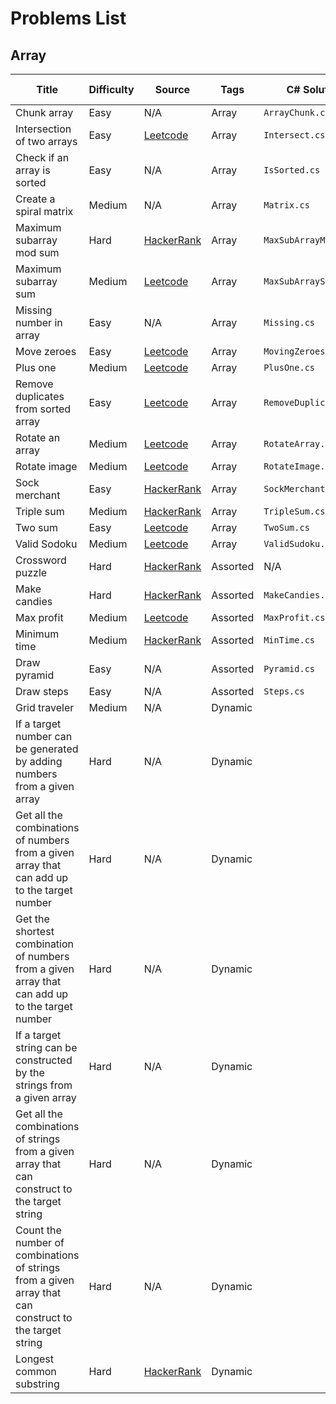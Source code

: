# Problems List

## Array

| Title                                                                                                  | Difficulty | Source                                                                           | Tags     | C# Solution            | Java Solution      | JS Solution          | Python Solution   |
| ------------------------------------------------------------------------------------------------------ | ---------- | -------------------------------------------------------------------------------- | -------- | ---------------------- | ------------------ | -------------------- | ----------------- |
| Chunk array                                                                                            | Easy       | N/A                                                                              | Array    | `ArrayChunk.cs`        | `ArrayChunk.java`  | `chunk.js`           | `array_chunk.py`  |
| Intersection of two arrays                                                                             | Easy       | [Leetcode](https://leetcode.com/problems/intersection-of-two-arrays-ii/)         | Array    | `Intersect.cs`         |
| Check if an array is sorted                                                                            | Easy       | N/A                                                                              | Array    | `IsSorted.cs`          |
| Create a spiral matrix                                                                                 | Medium     | N/A                                                                              | Array    | `Matrix.cs`            |
| Maximum subarray mod sum                                                                               | Hard       | [HackerRank](https://www.hackerrank.com/challenges/maximum-subarray-sum/problem) | Array    | `MaxSubArrayModSum.cs` |
| Maximum subarray sum                                                                                   | Medium     | [Leetcode](https://leetcode.com/problems/maximum-subarray/)                      | Array    | `MaxSubArraySum.cs`    |
| Missing number in array                                                                                | Easy       | N/A                                                                              | Array    | `Missing.cs`           |
| Move zeroes                                                                                            | Easy       | [Leetcode](https://leetcode.com/problems/move-zeroes/)                           | Array    | `MovingZeroes.cs`      |
| Plus one                                                                                               | Medium     | [Leetcode](https://leetcode.com/problems/plus-one/)                              | Array    | `PlusOne.cs`           |
| Remove duplicates from sorted array                                                                    | Easy       | [Leetcode](https://leetcode.com/problems/remove-duplicates-from-sorted-array)    | Array    | `RemoveDuplicates.cs`  |
| Rotate an array                                                                                        | Medium     | [Leetcode](https://leetcode.com/problems/rotate-array/)                          | Array    | `RotateArray.cs`       |
| Rotate image                                                                                           | Medium     | [Leetcode](https://leetcode.com/problems/rotate-image/)                          | Array    | `RotateImage.cs`       |
| Sock merchant                                                                                          | Easy       | [HackerRank](https://www.hackerrank.com/challenges/sock-merchant/problem)        | Array    | `SockMerchant.cs`      |
| Triple sum                                                                                             | Medium     | [HackerRank](https://www.hackerrank.com/challenges/triple-sum/problem)           | Array    | `TripleSum.cs`         |
| Two sum                                                                                                | Easy       | [Leetcode](https://leetcode.com/problems/two-sum/)                               | Array    | `TwoSum.cs`            |
| Valid Sodoku                                                                                           | Medium     | [Leetcode](https://leetcode.com/problems/valid-sudoku/)                          | Array    | `ValidSudoku.cs`       |
| Crossword puzzle                                                                                       | Hard       | [HackerRank](https://www.hackerrank.com/challenges/crossword-puzzle/problem)     | Assorted | N/A                    | N/A                | `crosswordPuzzle.js` | N/A               |
| Make candies                                                                                           | Hard       | [HackerRank](https://www.hackerrank.com/challenges/making-candies/problem)       | Assorted | `MakeCandies.cs`       | `MakeCandies.java` | `makeCandies.js`     | `make_candies.py` |
| Max profit                                                                                             | Medium     | [Leetcode](https://leetcode.com/problems/best-time-to-buy-and-sell-stock-ii/)    | Assorted | `MaxProfit.cs`         | `MaxProfit.java`   | `maxProfit.js`       | `max_profit.py`   |
| Minimum time                                                                                           | Medium     | [HackerRank](https://www.hackerrank.com/challenges/minimum-time-required)        | Assorted | `MinTime.cs`           | `MinTime.java`     | `minTime.js`         | `min_time.py`     |
| Draw pyramid                                                                                           | Easy       | N/A                                                                              | Assorted | `Pyramid.cs`           | `DrawPyramid.java` | `pyramid.js`         | `pyramid.py`      |
| Draw steps                                                                                             | Easy       | N/A                                                                              | Assorted | `Steps.cs`             | `DrawSteps.js`     | `steps.js`           | `steps.py`        |
| Grid traveler                                                                                          | Medium     | N/A                                                                              | Dynamic  |
| If a target number can be generated by adding numbers from a given array                               | Hard       | N/A                                                                              | Dynamic  |
| Get all the combinations of numbers from a given array that can add up to the target number            | Hard       | N/A                                                                              | Dynamic  |
| Get the shortest combination of numbers from a given array that can add up to the target number        | Hard       | N/A                                                                              | Dynamic  |
| If a target string can be constructed by the strings from a given array                                | Hard       | N/A                                                                              | Dynamic  |
| Get all the combinations of strings from a given array that can construct to the target string         | Hard       | N/A                                                                              | Dynamic  |
| Count the number of combinations of strings from a given array that can construct to the target string | Hard       | N/A                                                                              | Dynamic  |
| Longest common substring                                                                               | Hard       | [HackerRank](https://www.hackerrank.com/challenges/common-child/problem)         | Dynamic  |
